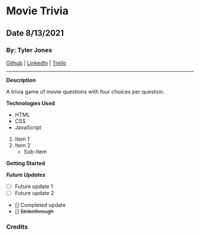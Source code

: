 # Movie Trivia

## Date 8/13/2021

### By: Tyler Jones

[Github](https://github.com/msiroilem) |
[LinkedIn](https://www.linkedin.com/in/tyler-jones-36a30136/) | [Trello](https://trello.com/b/tql959Uf/movie-trivia-mania)

---

**Description**

A trivia game of movie questions with four choices per question.

**Technologies Used**

- HTML
- CSS
- JavaScript

1. Item 1
2. Item 2
   - Sub-Item

**Getting Started**



**_Future Updates_**

- [ ] Future update 1
- [ ] Future update 2
- [] Completed update
- [] ~~Strikethrough~~

### Credits



